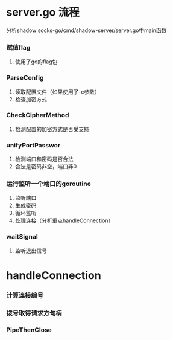 # server.go 流程

分析shadow socks-go/cmd/shadow-server/server.go中main函数

### 赋值flag 

1. 使用了go的flag包

### ParseConfig

1. 读取配置文件（如果使用了-c参数）
2. 检查加密方式

### CheckCipherMethod

1. 检测配置的加密方式是否受支持

### unifyPortPasswor

1. 检测端口和密码是否合法
2. 合法是密码非空，端口非0

### 运行监听一个端口的goroutine

1. 监听端口
2. 生成密码
3. 循环监听
4. 处理连接（分析重点handleConnection）

### waitSignal

1. 监听退出信号

# handleConnection

### 计算连接编号

### 拨号取得请求方句柄

### PipeThenClose